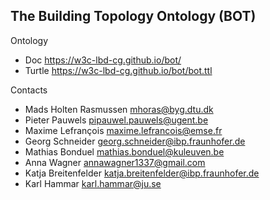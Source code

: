 ## The Building Topology Ontology (BOT)

Ontology

* Doc      https://w3c-lbd-cg.github.io/bot/
* Turtle   https://w3c-lbd-cg.github.io/bot/bot.ttl


Contacts

* Mads Holten Rasmussen <mhoras@byg.dtu.dk>
* Pieter Pauwels <pipauwel.pauwels@ugent.be>
* Maxime Lefrançois <maxime.lefrancois@emse.fr>
* Georg Schneider <georg.schneider@ibp.fraunhofer.de>
* Mathias Bonduel <mathias.bonduel@kuleuven.be>
* Anna Wagner <annawagner1337@gmail.com>
* Katja Breitenfelder <katja.breitenfelder@ibp.fraunhofer.de>
* Karl Hammar <karl.hammar@ju.se>

